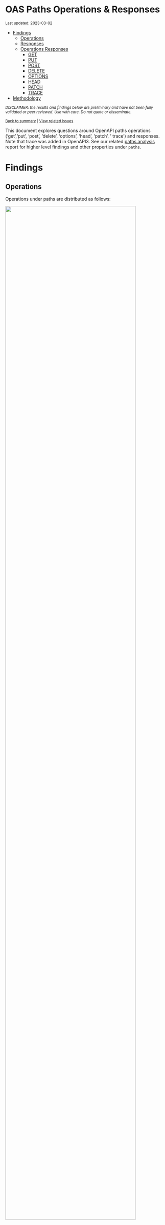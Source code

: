 OAS Paths Operations & Responses
================
<sup>Last updated: 2023-03-02</sup>

- <a href="#findings" id="toc-findings">Findings</a>
  - <a href="#operations" id="toc-operations">Operations</a>
  - <a href="#responses" id="toc-responses">Responses</a>
  - <a href="#operations-responses" id="toc-operations-responses">Operations
    Responses</a>
    - <a href="#get" id="toc-get">GET</a>
    - <a href="#put" id="toc-put">PUT</a>
    - <a href="#post" id="toc-post">POST</a>
    - <a href="#delete" id="toc-delete">DELETE</a>
    - <a href="#options" id="toc-options">OPTIONS</a>
    - <a href="#head" id="toc-head">HEAD</a>
    - <a href="#patch" id="toc-patch">PATCH</a>
    - <a href="#trace" id="toc-trace">TRACE</a>
- <a href="#methodology" id="toc-methodology">Methodology</a>

<sup>*DISCLAIMER: the results and findings below are preliminary and
have not been fully validated or peer reviewed. Use with care. Do not
quote or disseminate.*</sup>

<sup>[Back to summary](oas_summary.md) \| [View related
issues](https://github.com/postman-open-technologies/knowledge-base/labels/oas%3Aoperations)</sup>

This document explores questions around OpenAPI paths operations
(‘get’,‘put’, ‘post’, ‘delete’, ‘options’, ‘head’, ‘patch’, ’ trace’)
and responses. Note that trace was added in OpenAPI3. See our related
[paths analysis](oas_paths.md) report for higher level findings and
other properties under `paths`.

# Findings

## Operations

Operations under paths are distributed as follows:

<img src="oas_paths_operations_files/figure-gfm/oas_paths_operations-1.png" width="90%" />

<details>
<summary>
Table: Counts and percentages of operations under paths
</summary>

| operation |      n |       pct |
|:----------|-------:|----------:|
| get       | 171665 | 0.5086310 |
| post      |  94668 | 0.2804945 |
| put       |  31867 | 0.0944196 |
| delete    |  29825 | 0.0883693 |
| patch     |   8352 | 0.0247464 |
| options   |    775 | 0.0022963 |
| head      |    352 | 0.0010430 |

</details>

## Responses

- Across all 875,275 responses, the most common codes or values are
  `200` 287,227 (32.8%), `400` 97,316 (11.1%), `404` 88,594 (10.1%),
  `401` 78,891 (9%), and `500` 64,642 (7.4%)
- A number of unassigned, / invalid codes and extensions were found. See
  table below for details.
- No significant variations were observed across specification versions
  (2.x vs 3.x) or collections

<img src="oas_paths_operations_files/figure-gfm/oas_paths_responses-1.png" width="90%" />

<details>
<summary>
Table: Counts and percentages of responses under paths (across all
operations)
</summary>

| response                             |      n |       pct |
|:-------------------------------------|-------:|----------:|
| 200                                  | 287227 | 0.3281563 |
| 400                                  |  97316 | 0.1111833 |
| 404                                  |  88594 | 0.1012185 |
| 401                                  |  78891 | 0.0901328 |
| 500                                  |  64642 | 0.0738534 |
| 403                                  |  64138 | 0.0732775 |
| default                              |  52657 | 0.0601605 |
| 201                                  |  22753 | 0.0259953 |
| 204                                  |  21229 | 0.0242541 |
| 429                                  |  15637 | 0.0178652 |
| 405                                  |  11631 | 0.0132884 |
| 409                                  |   9316 | 0.0106435 |
| 422                                  |   7937 | 0.0090680 |
| 202                                  |   7378 | 0.0084294 |
| 503                                  |   6550 | 0.0074834 |
| 415                                  |   6430 | 0.0073463 |
| 406                                  |   5646 | 0.0064505 |
| 502                                  |   3326 | 0.0037999 |
| 501                                  |   3187 | 0.0036411 |
| 304                                  |   2244 | 0.0025638 |
| 410                                  |   1752 | 0.0020017 |
| 504                                  |   1697 | 0.0019388 |
| 408                                  |   1431 | 0.0016349 |
| 412                                  |   1227 | 0.0014018 |
| 5XX                                  |   1017 | 0.0011619 |
| 480                                  |    964 | 0.0011014 |
| 4XX                                  |    886 | 0.0010123 |
| 481                                  |    872 | 0.0009963 |
| 482                                  |    730 | 0.0008340 |
| 302                                  |    679 | 0.0007758 |
| 483                                  |    536 | 0.0006124 |
| 402                                  |    528 | 0.0006032 |
| 413                                  |    507 | 0.0005792 |
| 300                                  |    414 | 0.0004730 |
| 484                                  |    405 | 0.0004627 |
| 420                                  |    386 | 0.0004410 |
| 207                                  |    360 | 0.0004113 |
| 485                                  |    285 | 0.0003256 |
| 301                                  |    271 | 0.0003096 |
| 307                                  |    212 | 0.0002422 |
| 505                                  |    202 | 0.0002308 |
| 203                                  |    198 | 0.0002262 |
| 486                                  |    183 | 0.0002091 |
| 414                                  |    179 | 0.0002045 |
| 303                                  |    148 | 0.0001691 |
| 206                                  |    143 | 0.0001634 |
| 418                                  |    137 | 0.0001565 |
| 487                                  |    124 | 0.0001417 |
| 205                                  |    102 | 0.0001165 |
| 416                                  |     93 | 0.0001063 |
| 417                                  |     91 | 0.0001040 |
| 419                                  |     91 | 0.0001040 |
| 456                                  |     73 | 0.0000834 |
| 426                                  |     69 | 0.0000788 |
| 424                                  |     68 | 0.0000777 |
| 488                                  |     65 | 0.0000743 |
| 555                                  |     62 | 0.0000708 |
| 449                                  |     56 | 0.0000640 |
| 529                                  |     55 | 0.0000628 |
| 423                                  |     46 | 0.0000526 |
| 489                                  |     46 | 0.0000526 |
| 308                                  |     45 | 0.0000514 |
| 490                                  |     39 | 0.0000446 |
| 510                                  |     39 | 0.0000446 |
| 210                                  |     37 | 0.0000423 |
| 299                                  |     37 | 0.0000423 |
| 411                                  |     37 | 0.0000423 |
| 491                                  |     34 | 0.0000388 |
| 596                                  |     34 | 0.0000388 |
| 599                                  |     30 | 0.0000343 |
| 999                                  |     30 | 0.0000343 |
| 492                                  |     29 | 0.0000331 |
| 461                                  |     26 | 0.0000297 |
| 512                                  |     26 | 0.0000297 |
| 520                                  |     26 | 0.0000297 |
| 507                                  |     25 | 0.0000286 |
| 909                                  |     25 | 0.0000286 |
| 493                                  |     24 | 0.0000274 |
| 515                                  |     23 | 0.0000263 |
| 521                                  |     23 | 0.0000263 |
| 101                                  |     22 | 0.0000251 |
| 494                                  |     22 | 0.0000251 |
| 495                                  |     22 | 0.0000251 |
| 553                                  |     22 | 0.0000251 |
| 407                                  |     21 | 0.0000240 |
| 496                                  |     20 | 0.0000228 |
| 460                                  |     19 | 0.0000217 |
| 497                                  |     19 | 0.0000217 |
| 499                                  |     19 | 0.0000217 |
| 498                                  |     18 | 0.0000206 |
| x-csm-error-codes                    |     18 | 0.0000206 |
| 421                                  |     16 | 0.0000183 |
| 100                                  |     12 | 0.0000137 |
| 2XX                                  |     12 | 0.0000137 |
| 428                                  |     10 | 0.0000114 |
| 506                                  |     10 | 0.0000114 |
| 462                                  |      9 | 0.0000103 |
| 508                                  |      9 | 0.0000103 |
| 425                                  |      8 | 0.0000091 |
| 509                                  |      8 | 0.0000091 |
| 511                                  |      8 | 0.0000091 |
| 900                                  |      8 | 0.0000091 |
| 430                                  |      7 | 0.0000080 |
| 531                                  |      7 | 0.0000080 |
| 102                                  |      6 | 0.0000069 |
| 451                                  |      6 | 0.0000069 |
| 457                                  |      6 | 0.0000069 |
| 467                                  |      6 | 0.0000069 |
| 513                                  |      6 | 0.0000069 |
| 514                                  |      6 | 0.0000069 |
| 450                                  |      5 | 0.0000057 |
| 463                                  |      5 | 0.0000057 |
| 477                                  |      5 | 0.0000057 |
| 478                                  |      5 | 0.0000057 |
| 479                                  |      5 | 0.0000057 |
| 516                                  |      5 | 0.0000057 |
| 910                                  |      5 | 0.0000057 |
| x-notification                       |      5 | 0.0000057 |
| x-vendor-operation-response-property |      5 | 0.0000057 |
| 208                                  |      4 | 0.0000046 |
| 226                                  |      4 | 0.0000046 |
| 440                                  |      4 | 0.0000046 |
| 465                                  |      4 | 0.0000046 |
| 466                                  |      4 | 0.0000046 |
| 522                                  |      4 | 0.0000046 |
| 523                                  |      4 | 0.0000046 |
| 550                                  |      4 | 0.0000046 |
| 703                                  |      4 | 0.0000046 |
| x-32700                              |      4 | 0.0000046 |
| x-std-errors                         |      4 | 0.0000046 |
| 222                                  |      3 | 0.0000034 |
| 438                                  |      3 | 0.0000034 |
| 455                                  |      3 | 0.0000034 |
| 458                                  |      3 | 0.0000034 |
| 464                                  |      3 | 0.0000034 |
| 468                                  |      3 | 0.0000034 |
| 475                                  |      3 | 0.0000034 |
| 517                                  |      3 | 0.0000034 |
| 524                                  |      3 | 0.0000034 |
| 525                                  |      3 | 0.0000034 |
| 526                                  |      3 | 0.0000034 |
| 527                                  |      3 | 0.0000034 |
| 540                                  |      3 | 0.0000034 |
| 552                                  |      3 | 0.0000034 |
| x-3                                  |      3 | 0.0000034 |
| x-32602                              |      3 | 0.0000034 |
| 236                                  |      2 | 0.0000023 |
| 444                                  |      2 | 0.0000023 |
| 448                                  |      2 | 0.0000023 |
| 454                                  |      2 | 0.0000023 |
| 473                                  |      2 | 0.0000023 |
| 518                                  |      2 | 0.0000023 |
| 528                                  |      2 | 0.0000023 |
| 530                                  |      2 | 0.0000023 |
| 551                                  |      2 | 0.0000023 |
| 103                                  |      1 | 0.0000011 |
| 209                                  |      1 | 0.0000011 |
| 215                                  |      1 | 0.0000011 |
| 218                                  |      1 | 0.0000011 |
| 220                                  |      1 | 0.0000011 |
| 250                                  |      1 | 0.0000011 |
| 255                                  |      1 | 0.0000011 |
| 305                                  |      1 | 0.0000011 |
| 306                                  |      1 | 0.0000011 |
| 333                                  |      1 | 0.0000011 |
| 431                                  |      1 | 0.0000011 |
| 469                                  |      1 | 0.0000011 |
| 472                                  |      1 | 0.0000011 |
| 474                                  |      1 | 0.0000011 |
| 476                                  |      1 | 0.0000011 |
| 532                                  |      1 | 0.0000011 |
| 533                                  |      1 | 0.0000011 |
| 534                                  |      1 | 0.0000011 |
| 535                                  |      1 | 0.0000011 |
| 536                                  |      1 | 0.0000011 |
| 544                                  |      1 | 0.0000011 |
| 560                                  |      1 | 0.0000011 |
| 561                                  |      1 | 0.0000011 |
| 591                                  |      1 | 0.0000011 |
| 593                                  |      1 | 0.0000011 |
| 598                                  |      1 | 0.0000011 |
| 601                                  |      1 | 0.0000011 |
| 704                                  |      1 | 0.0000011 |
| x-codegen-request-body-name          |      1 | 0.0000011 |
| x-swrclassic                         |      1 | 0.0000011 |

</details>

## Operations Responses

### GET

- GET is the \#1 ranked operation
- Across the 424,278 responses for GET, the most common values are `200`
  165,024 (38.9%), `404` 45,593 (10.7%), `400` 41,722 (9.8%), `401`
  36,517 (8.6%), and `500` 31,847 (7.5%)

<img src="oas_paths_operations_files/figure-gfm/oas_paths_operations_responses_get-1.png" width="90%" />

<details>
<summary>
Table: Counts and percentages of responses for the GET operation
</summary>

| response                             |      n |       pct |
|:-------------------------------------|-------:|----------:|
| 200                                  | 165024 | 0.3889525 |
| 404                                  |  45593 | 0.1074602 |
| 400                                  |  41722 | 0.0983365 |
| 401                                  |  36517 | 0.0860686 |
| 500                                  |  31847 | 0.0750616 |
| 403                                  |  29805 | 0.0702488 |
| default                              |  27634 | 0.0651318 |
| 429                                  |   7532 | 0.0177525 |
| 405                                  |   4433 | 0.0104483 |
| 204                                  |   3840 | 0.0090507 |
| 503                                  |   3809 | 0.0089776 |
| 406                                  |   3389 | 0.0079877 |
| 415                                  |   3066 | 0.0072264 |
| 202                                  |   2470 | 0.0058217 |
| 409                                  |   2311 | 0.0054469 |
| 422                                  |   2152 | 0.0050721 |
| 502                                  |   1895 | 0.0044664 |
| 304                                  |   1670 | 0.0039361 |
| 501                                  |   1467 | 0.0034576 |
| 504                                  |   1170 | 0.0027576 |
| 410                                  |    835 | 0.0019680 |
| 408                                  |    659 | 0.0015532 |
| 5XX                                  |    508 | 0.0011973 |
| 4XX                                  |    484 | 0.0011408 |
| 302                                  |    374 | 0.0008815 |
| 412                                  |    310 | 0.0007307 |
| 201                                  |    305 | 0.0007189 |
| 420                                  |    252 | 0.0005940 |
| 300                                  |    247 | 0.0005822 |
| 301                                  |    235 | 0.0005539 |
| 402                                  |    206 | 0.0004855 |
| 413                                  |    198 | 0.0004667 |
| 480                                  |    168 | 0.0003960 |
| 203                                  |    167 | 0.0003936 |
| 481                                  |    158 | 0.0003724 |
| 307                                  |    158 | 0.0003724 |
| 505                                  |    146 | 0.0003441 |
| 207                                  |    139 | 0.0003276 |
| 482                                  |    126 | 0.0002970 |
| 414                                  |    123 | 0.0002899 |
| 206                                  |    113 | 0.0002663 |
| 418                                  |    112 | 0.0002640 |
| 416                                  |     78 | 0.0001838 |
| 303                                  |     78 | 0.0001838 |
| 483                                  |     63 | 0.0001485 |
| 484                                  |     48 | 0.0001131 |
| 426                                  |     44 | 0.0001037 |
| 417                                  |     38 | 0.0000896 |
| 456                                  |     35 | 0.0000825 |
| 419                                  |     34 | 0.0000801 |
| 485                                  |     31 | 0.0000731 |
| 423                                  |     28 | 0.0000660 |
| 299                                  |     28 | 0.0000660 |
| 529                                  |     28 | 0.0000660 |
| 555                                  |     27 | 0.0000636 |
| 553                                  |     21 | 0.0000495 |
| 510                                  |     20 | 0.0000471 |
| 205                                  |     18 | 0.0000424 |
| 424                                  |     17 | 0.0000401 |
| 101                                  |     16 | 0.0000377 |
| 999                                  |     15 | 0.0000354 |
| 308                                  |     15 | 0.0000354 |
| 461                                  |     11 | 0.0000259 |
| 512                                  |     11 | 0.0000259 |
| 909                                  |     10 | 0.0000236 |
| 407                                  |     10 | 0.0000236 |
| 596                                  |     10 | 0.0000236 |
| 462                                  |      8 | 0.0000189 |
| 460                                  |      8 | 0.0000189 |
| 100                                  |      8 | 0.0000189 |
| 520                                  |      8 | 0.0000189 |
| 421                                  |      7 | 0.0000165 |
| 900                                  |      5 | 0.0000118 |
| 910                                  |      5 | 0.0000118 |
| 2XX                                  |      5 | 0.0000118 |
| x-vendor-operation-response-property |      5 | 0.0000118 |
| 411                                  |      5 | 0.0000118 |
| 515                                  |      5 | 0.0000118 |
| 428                                  |      5 | 0.0000118 |
| 521                                  |      5 | 0.0000118 |
| 467                                  |      4 | 0.0000094 |
| x-csm-error-codes                    |      4 | 0.0000094 |
| 465                                  |      4 | 0.0000094 |
| 487                                  |      3 | 0.0000071 |
| 486                                  |      3 | 0.0000071 |
| 449                                  |      3 | 0.0000071 |
| 451                                  |      3 | 0.0000071 |
| 102                                  |      3 | 0.0000071 |
| 703                                  |      3 | 0.0000071 |
| 222                                  |      3 | 0.0000071 |
| 550                                  |      2 | 0.0000047 |
| 444                                  |      2 | 0.0000047 |
| 440                                  |      2 | 0.0000047 |
| 527                                  |      2 | 0.0000047 |
| 526                                  |      2 | 0.0000047 |
| 525                                  |      2 | 0.0000047 |
| 208                                  |      2 | 0.0000047 |
| 523                                  |      2 | 0.0000047 |
| 430                                  |      2 | 0.0000047 |
| 522                                  |      2 | 0.0000047 |
| 511                                  |      2 | 0.0000047 |
| 236                                  |      2 | 0.0000047 |
| 552                                  |      2 | 0.0000047 |
| 490                                  |      1 | 0.0000024 |
| 425                                  |      1 | 0.0000024 |
| 431                                  |      1 | 0.0000024 |
| 450                                  |      1 | 0.0000024 |
| 333                                  |      1 | 0.0000024 |
| 472                                  |      1 | 0.0000024 |
| 306                                  |      1 | 0.0000024 |
| 305                                  |      1 | 0.0000024 |
| 226                                  |      1 | 0.0000024 |
| 488                                  |      1 | 0.0000024 |
| 489                                  |      1 | 0.0000024 |
| 491                                  |      1 | 0.0000024 |
| 494                                  |      1 | 0.0000024 |
| 495                                  |      1 | 0.0000024 |
| 496                                  |      1 | 0.0000024 |
| 497                                  |      1 | 0.0000024 |
| 498                                  |      1 | 0.0000024 |
| 499                                  |      1 | 0.0000024 |
| 220                                  |      1 | 0.0000024 |
| 218                                  |      1 | 0.0000024 |
| 210                                  |      1 | 0.0000024 |
| 103                                  |      1 | 0.0000024 |
| 506                                  |      1 | 0.0000024 |
| 507                                  |      1 | 0.0000024 |
| 508                                  |      1 | 0.0000024 |
| 509                                  |      1 | 0.0000024 |
| 524                                  |      1 | 0.0000024 |
| 528                                  |      1 | 0.0000024 |
| 530                                  |      1 | 0.0000024 |
| 544                                  |      1 | 0.0000024 |
| 551                                  |      1 | 0.0000024 |
| 560                                  |      1 | 0.0000024 |
| 561                                  |      1 | 0.0000024 |
| 598                                  |      1 | 0.0000024 |
| 601                                  |      1 | 0.0000024 |
| x-codegen-request-body-name          |      1 | 0.0000024 |
| x-swrclassic                         |      1 | 0.0000024 |

</details>

### PUT

- PUT is the \#3 ranked operation
- Across the 99,832 responses for PUT, the most common values are `200`
  26,533 (26.6%), `400` 13,747 (13.8%), `404` 12,129 (12.1%), `401`
  10,040 (10.1%), and `403` 8,479 (8.5%)

<img src="oas_paths_operations_files/figure-gfm/oas_paths_operations_responses_put-1.png" width="90%" />

<details>
<summary>
Table: Counts and percentages of responses for the PUT operation
</summary>

| response |     n |       pct |
|:---------|------:|----------:|
| 200      | 26533 | 0.2657765 |
| 400      | 13747 | 0.1377013 |
| 404      | 12129 | 0.1214941 |
| 401      | 10040 | 0.1005690 |
| 403      |  8479 | 0.0849327 |
| 500      |  7549 | 0.0756170 |
| default  |  4357 | 0.0436433 |
| 429      |  3744 | 0.0375030 |
| 201      |  2936 | 0.0294094 |
| 204      |  2520 | 0.0252424 |
| 405      |  1398 | 0.0140035 |
| 422      |  1155 | 0.0115694 |
| 409      |   966 | 0.0096763 |
| 202      |   828 | 0.0082939 |
| 415      |   529 | 0.0052989 |
| 406      |   387 | 0.0038765 |
| 503      |   384 | 0.0038465 |
| 412      |   332 | 0.0033256 |
| 501      |   319 | 0.0031954 |
| 502      |   229 | 0.0022939 |
| 410      |   215 | 0.0021536 |
| 408      |   161 | 0.0016127 |
| 304      |   114 | 0.0011419 |
| 5XX      |    59 | 0.0005910 |
| 504      |    51 | 0.0005109 |
| 207      |    46 | 0.0004608 |
| 505      |    41 | 0.0004107 |
| 205      |    39 | 0.0003907 |
| 481      |    34 | 0.0003406 |
| 482      |    34 | 0.0003406 |
| 480      |    34 | 0.0003406 |
| 485      |    30 | 0.0003005 |
| 483      |    30 | 0.0003005 |
| 484      |    30 | 0.0003005 |
| 486      |    27 | 0.0002705 |
| 307      |    25 | 0.0002504 |
| 301      |    24 | 0.0002404 |
| 413      |    24 | 0.0002404 |
| 302      |    23 | 0.0002304 |
| 487      |    23 | 0.0002304 |
| 210      |    22 | 0.0002204 |
| 521      |    18 | 0.0001803 |
| 402      |    17 | 0.0001703 |
| 300      |    14 | 0.0001402 |
| 4XX      |    12 | 0.0001202 |
| 555      |    12 | 0.0001202 |
| 420      |    10 | 0.0001002 |
| 414      |    10 | 0.0001002 |
| 417      |     9 | 0.0000902 |
| 416      |     7 | 0.0000701 |
| 456      |     6 | 0.0000601 |
| 203      |     6 | 0.0000601 |
| 424      |     6 | 0.0000601 |
| 423      |     6 | 0.0000601 |
| 510      |     5 | 0.0000501 |
| 2XX      |     4 | 0.0000401 |
| 407      |     4 | 0.0000401 |
| 428      |     4 | 0.0000401 |
| 449      |     4 | 0.0000401 |
| 460      |     4 | 0.0000401 |
| 461      |     4 | 0.0000401 |
| 308      |     3 | 0.0000301 |
| 303      |     3 | 0.0000301 |
| 550      |     2 | 0.0000200 |
| 515      |     2 | 0.0000200 |
| 419      |     2 | 0.0000200 |
| 206      |     1 | 0.0000100 |
| 524      |     1 | 0.0000100 |
| 540      |     1 | 0.0000100 |
| 551      |     1 | 0.0000100 |
| 552      |     1 | 0.0000100 |
| 100      |     1 | 0.0000100 |
| 703      |     1 | 0.0000100 |
| 418      |     1 | 0.0000100 |
| 507      |     1 | 0.0000100 |
| 411      |     1 | 0.0000100 |
| 512      |     1 | 0.0000100 |

</details>

### POST

- POST is the \#2 ranked operation
- Across the 245,175 responses for POST, the most common values are
  `200` 69,787 (28.5%), `400` 30,097 (12.3%), `401` 22,059 (9%), `500`
  18,934 (7.7%), and `201` 18,849 (7.7%)

<img src="oas_paths_operations_files/figure-gfm/oas_paths_operations_responses_post-1.png" width="90%" />

<details>
<summary>
Table: Counts and percentages of responses for the POST operation
</summary>

| response          |     n |       pct |
|:------------------|------:|----------:|
| 200               | 69787 | 0.2846416 |
| 400               | 30097 | 0.1227572 |
| 401               | 22059 | 0.0899725 |
| 500               | 18934 | 0.0772265 |
| 201               | 18849 | 0.0768798 |
| 403               | 17651 | 0.0719935 |
| 404               | 17149 | 0.0699460 |
| default           | 14935 | 0.0609157 |
| 409               |  4454 | 0.0181666 |
| 405               |  4388 | 0.0178974 |
| 422               |  3498 | 0.0142674 |
| 429               |  3280 | 0.0133782 |
| 204               |  3168 | 0.0129214 |
| 202               |  2741 | 0.0111798 |
| 415               |  1927 | 0.0078597 |
| 503               |  1822 | 0.0074314 |
| 406               |  1088 | 0.0044376 |
| 501               |   961 | 0.0039196 |
| 480               |   730 | 0.0029775 |
| 502               |   711 | 0.0029000 |
| 481               |   648 | 0.0026430 |
| 482               |   540 | 0.0022025 |
| 408               |   440 | 0.0017946 |
| 504               |   423 | 0.0017253 |
| 483               |   415 | 0.0016927 |
| 410               |   402 | 0.0016396 |
| 412               |   329 | 0.0013419 |
| 484               |   302 | 0.0012318 |
| 5XX               |   279 | 0.0011380 |
| 302               |   268 | 0.0010931 |
| 413               |   258 | 0.0010523 |
| 402               |   250 | 0.0010197 |
| 4XX               |   211 | 0.0008606 |
| 485               |   203 | 0.0008280 |
| 304               |   186 | 0.0007586 |
| 486               |   139 | 0.0005669 |
| 207               |   138 | 0.0005629 |
| 420               |   115 | 0.0004691 |
| 487               |    96 | 0.0003916 |
| 488               |    64 | 0.0002610 |
| 303               |    59 | 0.0002406 |
| 300               |    54 | 0.0002203 |
| 489               |    45 | 0.0001835 |
| 419               |    43 | 0.0001754 |
| 449               |    41 | 0.0001672 |
| 414               |    39 | 0.0001591 |
| 490               |    38 | 0.0001550 |
| 417               |    36 | 0.0001468 |
| 491               |    33 | 0.0001346 |
| 599               |    30 | 0.0001224 |
| 205               |    30 | 0.0001224 |
| 492               |    29 | 0.0001183 |
| 456               |    27 | 0.0001101 |
| 411               |    26 | 0.0001060 |
| 596               |    24 | 0.0000979 |
| 493               |    24 | 0.0000979 |
| 529               |    23 | 0.0000938 |
| 206               |    22 | 0.0000897 |
| 495               |    21 | 0.0000857 |
| 203               |    21 | 0.0000857 |
| 507               |    21 | 0.0000857 |
| 494               |    21 | 0.0000857 |
| 496               |    19 | 0.0000775 |
| 424               |    19 | 0.0000775 |
| 520               |    18 | 0.0000734 |
| 499               |    18 | 0.0000734 |
| 497               |    18 | 0.0000734 |
| 498               |    17 | 0.0000693 |
| 418               |    17 | 0.0000693 |
| 307               |    16 | 0.0000653 |
| 308               |    16 | 0.0000653 |
| 999               |    15 | 0.0000612 |
| 426               |    15 | 0.0000612 |
| 909               |    15 | 0.0000612 |
| 515               |    14 | 0.0000571 |
| 512               |    14 | 0.0000571 |
| 210               |    14 | 0.0000571 |
| 510               |    13 | 0.0000530 |
| 505               |    12 | 0.0000489 |
| x-csm-error-codes |    10 | 0.0000408 |
| 421               |     9 | 0.0000367 |
| 506               |     9 | 0.0000367 |
| 423               |     8 | 0.0000326 |
| 508               |     8 | 0.0000326 |
| 299               |     8 | 0.0000326 |
| 460               |     7 | 0.0000286 |
| 425               |     7 | 0.0000286 |
| 407               |     7 | 0.0000286 |
| 531               |     7 | 0.0000286 |
| 509               |     7 | 0.0000286 |
| 101               |     6 | 0.0000245 |
| 514               |     6 | 0.0000245 |
| 457               |     6 | 0.0000245 |
| 513               |     6 | 0.0000245 |
| 511               |     6 | 0.0000245 |
| 478               |     5 | 0.0000204 |
| 477               |     5 | 0.0000204 |
| 463               |     5 | 0.0000204 |
| x-notification    |     5 | 0.0000204 |
| 430               |     5 | 0.0000204 |
| 516               |     5 | 0.0000204 |
| 416               |     5 | 0.0000204 |
| 479               |     5 | 0.0000204 |
| x-32700           |     4 | 0.0000163 |
| 450               |     4 | 0.0000163 |
| 466               |     4 | 0.0000163 |
| 461               |     4 | 0.0000163 |
| 517               |     3 | 0.0000122 |
| 438               |     3 | 0.0000122 |
| 468               |     3 | 0.0000122 |
| 475               |     3 | 0.0000122 |
| x-32602           |     3 | 0.0000122 |
| 458               |     3 | 0.0000122 |
| x-3               |     3 | 0.0000122 |
| 455               |     3 | 0.0000122 |
| 102               |     3 | 0.0000122 |
| 464               |     3 | 0.0000122 |
| 451               |     3 | 0.0000122 |
| 555               |     3 | 0.0000122 |
| 900               |     3 | 0.0000122 |
| 448               |     2 | 0.0000082 |
| 208               |     2 | 0.0000082 |
| 226               |     2 | 0.0000082 |
| 2XX               |     2 | 0.0000082 |
| 301               |     2 | 0.0000082 |
| 440               |     2 | 0.0000082 |
| 454               |     2 | 0.0000082 |
| 467               |     2 | 0.0000082 |
| 473               |     2 | 0.0000082 |
| 518               |     2 | 0.0000082 |
| 522               |     2 | 0.0000082 |
| 523               |     2 | 0.0000082 |
| 540               |     2 | 0.0000082 |
| x-std-errors      |     2 | 0.0000082 |
| 530               |     1 | 0.0000041 |
| 534               |     1 | 0.0000041 |
| 535               |     1 | 0.0000041 |
| 536               |     1 | 0.0000041 |
| 532               |     1 | 0.0000041 |
| 553               |     1 | 0.0000041 |
| 528               |     1 | 0.0000041 |
| 591               |     1 | 0.0000041 |
| 593               |     1 | 0.0000041 |
| 527               |     1 | 0.0000041 |
| 526               |     1 | 0.0000041 |
| 525               |     1 | 0.0000041 |
| 704               |     1 | 0.0000041 |
| 524               |     1 | 0.0000041 |
| 476               |     1 | 0.0000041 |
| 474               |     1 | 0.0000041 |
| 469               |     1 | 0.0000041 |
| 462               |     1 | 0.0000041 |
| 255               |     1 | 0.0000041 |
| 250               |     1 | 0.0000041 |
| 215               |     1 | 0.0000041 |
| 100               |     1 | 0.0000041 |
| 533               |     1 | 0.0000041 |

</details>

### DELETE

- DELETE is the \#4 ranked operation
- Across the 77,588 responses for DELETE, the most common values are
  `200` 17,732 (22.9%), `404` 10,561 (13.6%), `204` 10,474 (13.5%),
  `400` 9,044 (11.7%), and `401` 7,195 (9.3%)

<img src="oas_paths_operations_files/figure-gfm/oas_paths_operations_responses_delete-1.png" width="90%" />

<details>
<summary>
Table: Counts and percentages of responses for the DELETE operation
</summary>

| response          |     n |       pct |
|:------------------|------:|----------:|
| 200               | 17732 | 0.2285405 |
| 404               | 10561 | 0.1361164 |
| 204               | 10474 | 0.1349951 |
| 400               |  9044 | 0.1165644 |
| 401               |  7195 | 0.0927334 |
| 403               |  5689 | 0.0733232 |
| 500               |  4670 | 0.0601897 |
| default           |  4495 | 0.0579342 |
| 202               |  1071 | 0.0138037 |
| 405               |   963 | 0.0124117 |
| 409               |   854 | 0.0110069 |
| 429               |   803 | 0.0103495 |
| 422               |   550 | 0.0070887 |
| 415               |   498 | 0.0064185 |
| 406               |   411 | 0.0052972 |
| 503               |   322 | 0.0041501 |
| 501               |   290 | 0.0037377 |
| 502               |   277 | 0.0035701 |
| 412               |   227 | 0.0029257 |
| 410               |   223 | 0.0028742 |
| 201               |   219 | 0.0028226 |
| 304               |   189 | 0.0024359 |
| 408               |   159 | 0.0020493 |
| 5XX               |   102 | 0.0013146 |
| 4XX               |    80 | 0.0010311 |
| 300               |    44 | 0.0005671 |
| 504               |    34 | 0.0004382 |
| 480               |    32 | 0.0004124 |
| 481               |    32 | 0.0004124 |
| 207               |    31 | 0.0003995 |
| 482               |    30 | 0.0003867 |
| 483               |    28 | 0.0003609 |
| 484               |    25 | 0.0003222 |
| 402               |    24 | 0.0003093 |
| 485               |    21 | 0.0002707 |
| 424               |    21 | 0.0002707 |
| 413               |    18 | 0.0002320 |
| 486               |    14 | 0.0001804 |
| 302               |    10 | 0.0001289 |
| 555               |    10 | 0.0001289 |
| 419               |    10 | 0.0001289 |
| 420               |     9 | 0.0001160 |
| 303               |     8 | 0.0001031 |
| 414               |     7 | 0.0000902 |
| 308               |     7 | 0.0000902 |
| 307               |     7 | 0.0000902 |
| 417               |     6 | 0.0000773 |
| 449               |     6 | 0.0000773 |
| 456               |     5 | 0.0000644 |
| 426               |     5 | 0.0000644 |
| 205               |     5 | 0.0000644 |
| 418               |     5 | 0.0000644 |
| 203               |     4 | 0.0000516 |
| 461               |     4 | 0.0000516 |
| 529               |     4 | 0.0000516 |
| 206               |     4 | 0.0000516 |
| 505               |     3 | 0.0000387 |
| x-std-errors      |     2 | 0.0000258 |
| 487               |     2 | 0.0000258 |
| 515               |     2 | 0.0000258 |
| x-csm-error-codes |     2 | 0.0000258 |
| 507               |     1 | 0.0000129 |
| 510               |     1 | 0.0000129 |
| 100               |     1 | 0.0000129 |
| 301               |     1 | 0.0000129 |
| 2XX               |     1 | 0.0000129 |
| 299               |     1 | 0.0000129 |
| 423               |     1 | 0.0000129 |
| 416               |     1 | 0.0000129 |
| 226               |     1 | 0.0000129 |

</details>

### OPTIONS

- OPTIONS is the \#6 ranked operation
- Across the 1,169 responses for OPTIONS, the most common values are
  `200` 726 (62.1%), `204` 110 (9.4%), `401` 104 (8.9%), `403` 100
  (8.6%), and `500` 34 (2.9%)

<img src="oas_paths_operations_files/figure-gfm/oas_paths_operations_responses_options-1.png" width="90%" />

<details>
<summary>
Table: Counts and percentages of responses for the OPTIONS operation
</summary>

| response |   n |       pct |
|:---------|----:|----------:|
| 200      | 726 | 0.6210436 |
| 204      | 110 | 0.0940975 |
| 401      | 104 | 0.0889649 |
| 403      | 100 | 0.0855432 |
| 500      |  34 | 0.0290847 |
| default  |  26 | 0.0222412 |
| 400      |  26 | 0.0222412 |
| 404      |  19 | 0.0162532 |
| 5XX      |  16 | 0.0136869 |
| 502      |   3 | 0.0025663 |
| 504      |   3 | 0.0025663 |
| 409      |   2 | 0.0017109 |

</details>

### HEAD

- HEAD is the \#7 ranked operation
- Across the 838 responses for HEAD, the most common values are `200`
  276 (32.9%), `401` 112 (13.4%), `403` 88 (10.5%), `204` 85 (10.1%),
  and `404` 78 (9.3%)

<img src="oas_paths_operations_files/figure-gfm/oas_paths_operations_responses_head-1.png" width="90%" />

<details>
<summary>
Table: Counts and percentages of responses for the HEAD operation
</summary>

| response |   n |       pct |
|:---------|----:|----------:|
| 200      | 276 | 0.3293556 |
| 401      | 112 | 0.1336516 |
| 403      |  88 | 0.1050119 |
| 204      |  85 | 0.1014320 |
| 404      |  78 | 0.0930788 |
| default  |  78 | 0.0930788 |
| 400      |  38 | 0.0453461 |
| 500      |  37 | 0.0441527 |
| 406      |   8 | 0.0095465 |
| 503      |   7 | 0.0083532 |
| 429      |   6 | 0.0071599 |
| 501      |   3 | 0.0035800 |
| 409      |   3 | 0.0035800 |
| 408      |   2 | 0.0023866 |
| 410      |   2 | 0.0023866 |
| 419      |   2 | 0.0023866 |
| 422      |   2 | 0.0023866 |
| 304      |   2 | 0.0023866 |
| 412      |   2 | 0.0023866 |
| 5XX      |   2 | 0.0023866 |
| 206      |   1 | 0.0011933 |
| 415      |   1 | 0.0011933 |
| 416      |   1 | 0.0011933 |
| 307      |   1 | 0.0011933 |
| 302      |   1 | 0.0011933 |

</details>

### PATCH

- PATCH is the \#5 ranked operation
- Across the 26,395 responses for PATCH, the most common values are
  `200` 7,149 (27.1%), `404` 3,065 (11.6%), `401` 2,864 (10.9%), `400`
  2,642 (10%), and `403` 2,326 (8.8%)

<img src="oas_paths_operations_files/figure-gfm/oas_paths_operations_responses_patch-1.png" width="90%" />

<details>
<summary>
Table: Counts and percentages of responses for the PATCH operation
</summary>

| response          |    n |       pct |
|:------------------|-----:|----------:|
| 200               | 7149 | 0.2708468 |
| 404               | 3065 | 0.1161205 |
| 401               | 2864 | 0.1085054 |
| 400               | 2642 | 0.1000947 |
| 403               | 2326 | 0.0881228 |
| 500               | 1571 | 0.0595188 |
| default           | 1132 | 0.0428869 |
| 204               | 1032 | 0.0390983 |
| 409               |  726 | 0.0275052 |
| 422               |  580 | 0.0219739 |
| 405               |  449 | 0.0170108 |
| 201               |  444 | 0.0168214 |
| 415               |  409 | 0.0154954 |
| 406               |  363 | 0.0137526 |
| 429               |  272 | 0.0103050 |
| 202               |  268 | 0.0101534 |
| 502               |  211 | 0.0079939 |
| 503               |  206 | 0.0078045 |
| 501               |  147 | 0.0055692 |
| 4XX               |   99 | 0.0037507 |
| 304               |   83 | 0.0031445 |
| 410               |   75 | 0.0028414 |
| 300               |   55 | 0.0020837 |
| 5XX               |   51 | 0.0019322 |
| 402               |   31 | 0.0011745 |
| 412               |   27 | 0.0010229 |
| 504               |   16 | 0.0006062 |
| 205               |   10 | 0.0003789 |
| 555               |   10 | 0.0003789 |
| 408               |   10 | 0.0003789 |
| 413               |    9 | 0.0003410 |
| 301               |    9 | 0.0003410 |
| 207               |    6 | 0.0002273 |
| 307               |    5 | 0.0001894 |
| 411               |    5 | 0.0001894 |
| 424               |    5 | 0.0001894 |
| 426               |    5 | 0.0001894 |
| 308               |    4 | 0.0001515 |
| 461               |    3 | 0.0001137 |
| 302               |    3 | 0.0001137 |
| 423               |    3 | 0.0001137 |
| x-csm-error-codes |    2 | 0.0000758 |
| 418               |    2 | 0.0000758 |
| 449               |    2 | 0.0000758 |
| 417               |    2 | 0.0000758 |
| 206               |    2 | 0.0000758 |
| 100               |    1 | 0.0000379 |
| 507               |    1 | 0.0000379 |
| 416               |    1 | 0.0000379 |
| 428               |    1 | 0.0000379 |
| 209               |    1 | 0.0000379 |

</details>

### TRACE

*This operation is excluded from the analysis as it has, sadly, not been
found so far in any API.*

# Methodology

The above statistics are derived from multiple database views querying
the OpenAPI JSON under the `/paths/<path>/<operation>/<responses>`.
